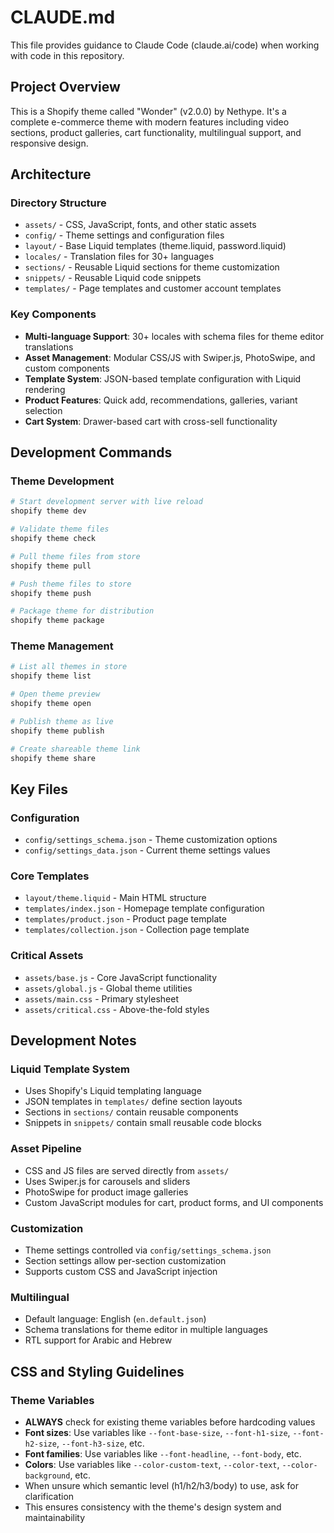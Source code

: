 # CLAUDE.md

This file provides guidance to Claude Code (claude.ai/code) when working with code in this repository.

## Project Overview

This is a Shopify theme called "Wonder" (v2.0.0) by Nethype. It's a complete e-commerce theme with modern features including video sections, product galleries, cart functionality, multilingual support, and responsive design.

## Architecture

### Directory Structure
- `assets/` - CSS, JavaScript, fonts, and other static assets
- `config/` - Theme settings and configuration files
- `layout/` - Base Liquid templates (theme.liquid, password.liquid)
- `locales/` - Translation files for 30+ languages
- `sections/` - Reusable Liquid sections for theme customization
- `snippets/` - Reusable Liquid code snippets
- `templates/` - Page templates and customer account templates

### Key Components
- **Multi-language Support**: 30+ locales with schema files for theme editor translations
- **Asset Management**: Modular CSS/JS with Swiper.js, PhotoSwipe, and custom components
- **Template System**: JSON-based template configuration with Liquid rendering
- **Product Features**: Quick add, recommendations, galleries, variant selection
- **Cart System**: Drawer-based cart with cross-sell functionality

## Development Commands

### Theme Development
```bash
# Start development server with live reload
shopify theme dev

# Validate theme files
shopify theme check

# Pull theme files from store
shopify theme pull

# Push theme files to store
shopify theme push

# Package theme for distribution
shopify theme package
```

### Theme Management
```bash
# List all themes in store
shopify theme list

# Open theme preview
shopify theme open

# Publish theme as live
shopify theme publish

# Create shareable theme link
shopify theme share
```

## Key Files

### Configuration
- `config/settings_schema.json` - Theme customization options
- `config/settings_data.json` - Current theme settings values

### Core Templates
- `layout/theme.liquid` - Main HTML structure
- `templates/index.json` - Homepage template configuration
- `templates/product.json` - Product page template
- `templates/collection.json` - Collection page template

### Critical Assets
- `assets/base.js` - Core JavaScript functionality
- `assets/global.js` - Global theme utilities
- `assets/main.css` - Primary stylesheet
- `assets/critical.css` - Above-the-fold styles

## Development Notes

### Liquid Template System
- Uses Shopify's Liquid templating language
- JSON templates in `templates/` define section layouts
- Sections in `sections/` contain reusable components
- Snippets in `snippets/` contain small reusable code blocks

### Asset Pipeline
- CSS and JS files are served directly from `assets/`
- Uses Swiper.js for carousels and sliders
- PhotoSwipe for product image galleries
- Custom JavaScript modules for cart, product forms, and UI components

### Customization
- Theme settings controlled via `config/settings_schema.json`
- Section settings allow per-section customization
- Supports custom CSS and JavaScript injection

### Multilingual
- Default language: English (`en.default.json`)
- Schema translations for theme editor in multiple languages
- RTL support for Arabic and Hebrew

## CSS and Styling Guidelines

### Theme Variables
- **ALWAYS** check for existing theme variables before hardcoding values
- **Font sizes**: Use variables like `--font-base-size`, `--font-h1-size`, `--font-h2-size`, `--font-h3-size`, etc.
- **Font families**: Use variables like `--font-headline`, `--font-body`, etc.
- **Colors**: Use variables like `--color-custom-text`, `--color-text`, `--color-background`, etc.
- When unsure which semantic level (h1/h2/h3/body) to use, ask for clarification
- This ensures consistency with the theme's design system and maintainability
